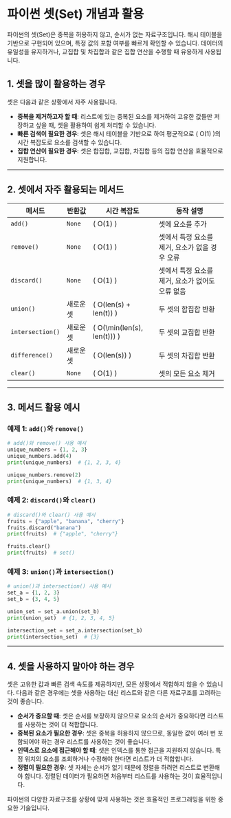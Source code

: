 
# 파이썬 셋(Set) 개념과 활용

파이썬의 셋(Set)은 중복을 허용하지 않고, 순서가 없는 자료구조입니다. 해시 테이블을 기반으로 구현되어 있으며, 특정 값의 포함 여부를 빠르게 확인할 수 있습니다. 데이터의 유일성을 유지하거나, 교집합 및 차집합과 같은 집합 연산을 수행할 때 유용하게 사용됩니다.

## 1. 셋을 많이 활용하는 경우

셋은 다음과 같은 상황에서 자주 사용됩니다.

- **중복을 제거하고자 할 때**: 리스트에 있는 중복된 요소를 제거하여 고유한 값들만 저장하고 싶을 때, 셋을 활용하여 쉽게 처리할 수 있습니다.
- **빠른 검색이 필요한 경우**: 셋은 해시 테이블을 기반으로 하여 평균적으로 \( O(1) \)의 시간 복잡도로 요소를 검색할 수 있습니다.
- **집합 연산이 필요한 경우**: 셋은 합집합, 교집합, 차집합 등의 집합 연산을 효율적으로 지원합니다.

---

## 2. 셋에서 자주 활용되는 메서드

| 메서드         | 반환값               | 시간 복잡도       | 동작 설명 |
|----------------|----------------------|-------------------|-----------|
| `add()`        | `None`               | \( O(1) \)       | 셋에 요소를 추가 |
| `remove()`     | `None`               | \( O(1) \)       | 셋에서 특정 요소를 제거, 요소가 없을 경우 오류 |
| `discard()`    | `None`               | \( O(1) \)       | 셋에서 특정 요소를 제거, 요소가 없어도 오류 없음 |
| `union()`      | 새로운 셋            | \( O(len(s) + len(t)) \) | 두 셋의 합집합 반환 |
| `intersection()` | 새로운 셋         | \( O(\min(len(s), len(t))) \) | 두 셋의 교집합 반환 |
| `difference()` | 새로운 셋            | \( O(len(s)) \) | 두 셋의 차집합 반환 |
| `clear()`      | `None`               | \( O(1) \)       | 셋의 모든 요소 제거 |

---

## 3. 메서드 활용 예시

### 예제 1: `add()`와 `remove()`
```python
# add()와 remove() 사용 예시
unique_numbers = {1, 2, 3}
unique_numbers.add(4)
print(unique_numbers)  # {1, 2, 3, 4}

unique_numbers.remove(2)
print(unique_numbers)  # {1, 3, 4}
```

### 예제 2: `discard()`와 `clear()`
```python
# discard()와 clear() 사용 예시
fruits = {"apple", "banana", "cherry"}
fruits.discard("banana")
print(fruits)  # {"apple", "cherry"}

fruits.clear()
print(fruits)  # set()
```

### 예제 3: `union()`과 `intersection()`
```python
# union()과 intersection() 사용 예시
set_a = {1, 2, 3}
set_b = {3, 4, 5}

union_set = set_a.union(set_b)
print(union_set)  # {1, 2, 3, 4, 5}

intersection_set = set_a.intersection(set_b)
print(intersection_set)  # {3}
```

---

## 4. 셋을 사용하지 말아야 하는 경우

셋은 고유한 값과 빠른 검색 속도를 제공하지만, 모든 상황에서 적합하지 않을 수 있습니다. 다음과 같은 경우에는 셋을 사용하는 대신 리스트와 같은 다른 자료구조를 고려하는 것이 좋습니다.

- **순서가 중요할 때**: 셋은 순서를 보장하지 않으므로 요소의 순서가 중요하다면 리스트를 사용하는 것이 더 적합합니다.
- **중복된 요소가 필요한 경우**: 셋은 중복을 허용하지 않으므로, 동일한 값이 여러 번 포함되어야 하는 경우 리스트를 사용하는 것이 좋습니다.
- **인덱스로 요소에 접근해야 할 때**: 셋은 인덱스를 통한 접근을 지원하지 않습니다. 특정 위치의 요소를 조회하거나 수정해야 한다면 리스트가 더 적합합니다.
- **정렬이 필요한 경우**: 셋 자체는 순서가 없기 때문에 정렬을 하려면 리스트로 변환해야 합니다. 정렬된 데이터가 필요하면 처음부터 리스트를 사용하는 것이 효율적입니다.

파이썬의 다양한 자료구조를 상황에 맞게 사용하는 것은 효율적인 프로그래밍을 위한 중요한 기술입니다.
